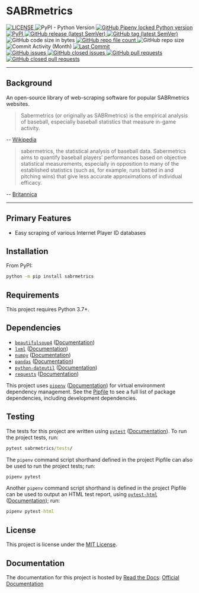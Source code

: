# SABRmetrics

<div>
  <a href="https://github.com/JacobLee23/SABRmetrics/blob/master/LICENSE" target="_blank">
    <img src="https://img.shields.io/github/license/JacobLee23/SABRmetrics" alt="LICENSE">
  </a>
  <img src="https://img.shields.io/pypi/pyversions/SABRmetrics" alt="PyPI - Python Version">
  <a href="https://github.com/JacobLee23/SABRmetrics/blob/master/Pipfile" target="_blank">
    <img src="https://img.shields.io/github/pipenv/locked/python-version/JacobLee23/SABRmetrics" alt="GitHub Pipenv locked Python version">
  </a>
  <a href="https://pypi.org/project/sabrmetrics/" target="_blank">
    <img src="https://img.shields.io/pypi/v/sabrmetrics" alt="PyPI">
  </a>
  <a href="https://github.com/JacobLee23/SABRmetrics/releases/latest" target="_blank">
    <img src="https://img.shields.io/github/v/release/JacobLee23/SABRmetrics" alt="GitHub release (latest SemVer)">
  </a>
  <a href="https://github.com/JacobLee23/SABRmetrics/tags" target="_blank">
    <img src="https://img.shields.io/github/v/tag/JacobLee23/SABRmetrics" alt="GitHub tag (latest SemVer)">
  </a>
</div>
<div>
  <img src="https://img.shields.io/github/languages/code-size/JacobLee23/SABRmetrics" alt="GitHub code size in bytes">
  <a href="https://github.com/JacobLee23/SABRmetrics/find/master" target="_blank">
    <img src="https://img.shields.io/github/directory-file-count/JacobLee23/SABRmetrics" alt="GitHub repo file count">
  </a>
  <img src="https://img.shields.io/github/repo-size/JacobLee23/SABRmetrics" alt="GitHub repo size">
  <img src="https://img.shields.io/github/commit-activity/m/JacobLee23/SABRmetrics" alt="Commit Activity (Month)">
  <a href="https://github.com/JacobLee23/SABRmetrics/commits/master" target="_blank">
    <img src="https://img.shields.io/github/last-commit/JacobLee23/SABRmetrics" alt="Last Commit">
  </a>
</div>
<div>
  <a href="https://github.com/JacobLee23/SABRmetrics/issues" target="_blank">
    <img src="https://img.shields.io/github/issues-raw/JacobLee23/SABRmetrics" alt="GitHub issues">
  </a>
  <a href="https://github.com/JacobLee23/SABRmetrics/issues?q=is%3Aissue+is%3Aclosed" target="_blank">
    <img src="https://img.shields.io/github/issues-closed-raw/JacobLee23/SABRmetrics" alt="GitHub closed issues">
  </a>
  <a href="https://github.com/JacobLee23/SABRmetrics/pulls" target="_blank">
    <img src="https://img.shields.io/github/issues-pr-raw/JacobLee23/SABRmetrics" alt="GitHub pull requests">
  </a>
  <a href="https://github.com/JacobLee23/SABRmetrics/pulls?q=is%3Apr+is%3Aclosed" target="_blank">
    <img src="https://img.shields.io/github/issues-pr-closed-raw/JacobLee23/SABRmetrics" alt="GitHub closed pull requests">
  </a>
</div>

***

## Background

An open-source library of web-scraping software for popular SABRmetrics websites. 

> Sabermetrics (or originally as SABRmetrics) is the empirical analysis of baseball, especially baseball statistics that measure in-game activity. 

-- [Wikipedia](https://en.wikipedia.org/wiki/Sabermetrics)

> sabermetrics, the statistical analysis of baseball data. Sabermetrics aims to quantify baseball players’ performances based on objective statistical measurements, especially in opposition to many of the established statistics (such as, for example, runs batted in and pitching wins) that give less accurate approximations of individual efficacy.

-- [Britannica](https://www.britannica.com/sports/sabermetrics)

***

## Primary Features

- Easy scraping of various Internet Player ID databases

## Installation

From PyPI:

```cmd
python -m pip install sabrmetrics
```

## Requirements

This project requires Python 3.7+.

## Dependencies

- [`beautifulsoup4`](https://pypi.org/project/beautifulsoup4/) ([Documentation](https://www.crummy.com/software/BeautifulSoup/bs4/doc/))
- [`lxml`](https://pypi.org/project/lxml/) ([Documentation](https://lxml.de/))
- [`numpy`](https://pypi.org/project/numpy/) ([Documentation](https://numpy.org/doc/))
- [`pandas`](https://pypi.org/project/pandas/) ([Documentation](https://pandas.pydata.org/pandas-docs/stable/))
- [`python-dateutil`](https://pypi.org/project/python-dateutil/) ([Documentation](https://dateutil.readthedocs.io/))
- [`requests`](https://pypi.org/project/requests/) ([Documentation](https://requests.readthedocs.io/))

This project uses [`pipenv`](https://pypi.org/project/pipenv/) ([Documentation](https://pipenv.pypa.io/en/latest/)) for virtual environment dependency management.
See the [Pipfile](https://github.com/JacobLee23/SABRmetrics/blob/master/Pipfile) to see a full list of package dependencies, including development dependencies.

## Testing

The tests for this project are written using [`pytest`](https://pypi.org/project/pytest) ([Documentation](https://docs.pytest.org/)).
To run the project tests, run:

```cmd
pytest sabrmetrics/tests/
```

The `pipenv` command script shorthand defined in the project Pipfile can also be used to run the project tests; run:

```cmd
pipenv pytest
```

Another `pipenv` command script shorthand is defined in the project Pipfile can be used to output an HTML test report, using [`pytest-html`](https://pypi.org/project/pytest-html) ([Documentation](https://pytest-html.readthedocs.io/)); run:

```cmd
pipenv pytest-html
```

## License

This project is license under the [MIT License](https://github.com/JacobLee23/SABRmetrics/blob/master/LICENSE).

## Documentation

The documentation for this project is hosted by [Read the Docs](https://readthedocs.org/): [Official Documentation]()
